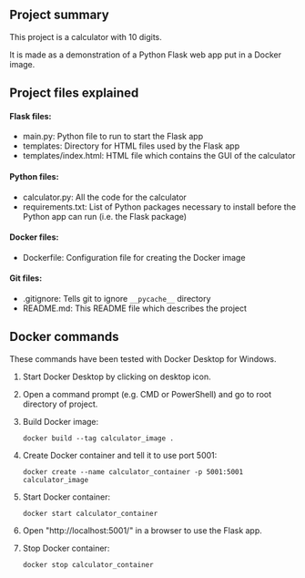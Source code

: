 ## Project summary
This project is a calculator with 10 digits.

It is made as a demonstration of a Python Flask web app put in a Docker image.

## Project files explained

#### Flask files:
- main.py:                 Python file to run to start the Flask app
- templates:               Directory for HTML files used by the Flask app
- templates/index.html:    HTML file which contains the GUI of the calculator


#### Python files:
- calculator.py: All the code for the calculator
- requirements.txt: List of Python packages necessary to install before the Python app can run (i.e. the Flask package)

#### Docker files:
- Dockerfile:          Configuration file for creating the Docker image

#### Git files:
- .gitignore: Tells git to ignore `__pycache__` directory
- README.md: This README file which describes the project


## Docker commands

These commands have been tested with Docker Desktop for Windows.

1. Start Docker Desktop by clicking on desktop icon.

2. Open a command prompt (e.g. CMD or PowerShell) and go to root directory of project.

3. Build Docker image:

    `docker build --tag calculator_image .`

4. Create Docker container and tell it to use port 5001:

    `docker create --name calculator_container -p 5001:5001 calculator_image`

5. Start Docker container:

    `docker start calculator_container`

6. Open "http://localhost:5001/" in a browser to use the Flask app.

7. Stop Docker container:

    `docker stop calculator_container`